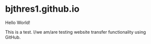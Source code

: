 # bjthres1.github.io

Hello World!

This is a test. I/we am/are testing website transfer functionality using GitHub.
